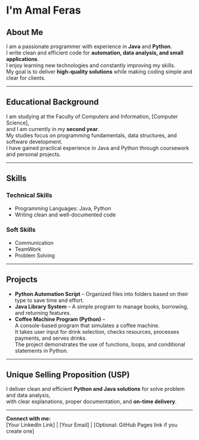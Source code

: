 # I'm Amal Feras  

## About Me  
I am a passionate programmer with experience in **Java** and **Python**.  
I write clean and efficient code for **automation, data analysis, and small applications**.  
I enjoy learning new technologies and constantly improving my skills.  
My goal is to deliver **high-quality solutions** while making coding simple and clear for clients.  

---

## Educational Background  
I am studying at the Faculty of Computers and Information, [Computer Science],  
and I am currently in my **second year**.  
My studies focus on programming fundamentals, data structures, and software development.  
I have gained practical experience in Java and Python through coursework and personal projects.  

---

##  Skills  
 ### Technical Skills
- Programming Languages: Java, Python
- Writing clean and well-documented code 
 ### Soft Skills  
- Communication
- TeamWork
- Problem Solving 


---

##  Projects  
- **Python Automation Script** – Organized files into folders based on their type to save time and effort.  
- **Java Library System** – A simple program to manage books, borrowing, and returning features.  
- **Coffee Machine Program (Python)** –  
  A console-based program that simulates a coffee machine.  
  It takes user input for drink selection, checks resources, processes payments, and serves drinks.  
  The project demonstrates the use of functions, loops, and conditional statements in Python.
---

##  Unique Selling Proposition (USP)  
I deliver clean and efficient **Python and Java solutions** for solve problem and data analysis,  
with clear explanations, proper documentation, and **on-time delivery**.  

---

 **Connect with me:**  
[Your LinkedIn Link] | [Your Email] | [Optional: GitHub Pages link if you create one]  
